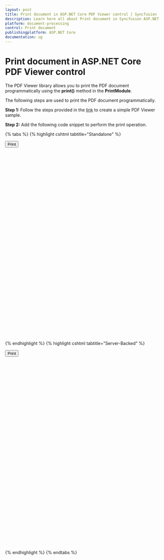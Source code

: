 ```yaml
---
layout: post
title: Print document in ASP.NET Core PDF Viewer control | Syncfusion
description: Learn here all about Print document in Syncfusion ASP.NET Core PDF Viewer control of Syncfusion Essential JS 2 and more.
platform: document-processing
control: Print document
publishingplatform: ASP.NET Core
documentation: ug
---
```


# Print document in ASP.NET Core PDF Viewer control

The PDF Viewer library allows you to print the PDF document programmatically using the **print()** method in the **PrintModule**.

The following steps are used to print the PDF document programmatically.

**Step 1:** Follow the steps provided in the [link](https://help.syncfusion.com/document-processing/pdf/pdf-viewer/asp-net-core/getting-started/) to create a simple PDF Viewer sample.

**Step 2:** Add the following code snippet to perform the print operation.

{% tabs %}
{% highlight cshtml tabtitle="Standalone" %}

<button id="Print" onclick="Print()">Print</button>

<div style="width:100%;height:600px">
    <ejs-pdfviewer id="pdfviewer"
                   style="height:600px"
                   documentPath="https://cdn.syncfusion.com/content/pdf/pdf-succinctly.pdf">
    </ejs-pdfviewer>
</div>

<script>
    function Print() {
        var pdfViewer = document.getElementById('pdfviewer').ej2_instances[0];
        pdfViewer.printModule.print();
    }
</script>

{% endhighlight %}
{% highlight cshtml tabtitle="Server-Backed" %}

<button id="Print" onclick="Print()">Print</button>

<div style="width:100%;height:600px">
    <ejs-pdfviewer id="pdfviewer"
                   style="height:600px"
                   serviceUrl='/Index'
                   documentPath="https://cdn.syncfusion.com/content/pdf/pdf-succinctly.pdf">
    </ejs-pdfviewer>
</div>

<script>
    function Print() {
        var pdfViewer = document.getElementById('pdfviewer').ej2_instances[0];
        pdfViewer.printModule.print();
    }
</script>

{% endhighlight %}
{% endtabs %}
